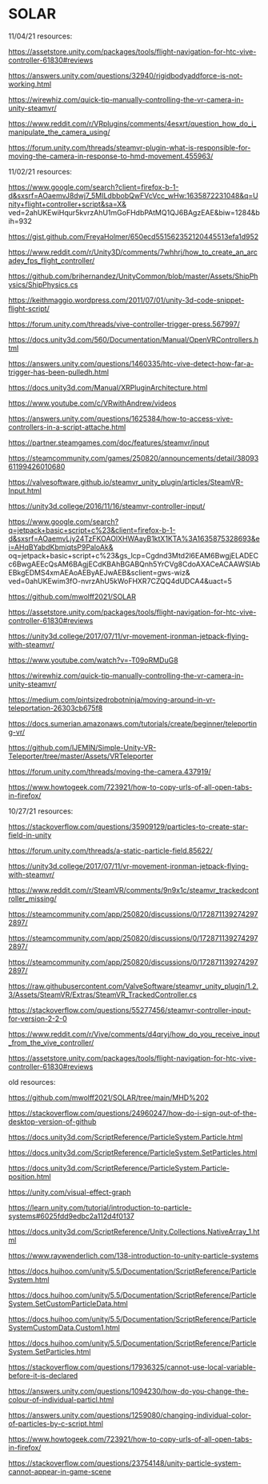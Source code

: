 # SOLAR

11/04/21 resources: 

https://assetstore.unity.com/packages/tools/flight-navigation-for-htc-vive-controller-61830#reviews

https://answers.unity.com/questions/32940/rigidbodyaddforce-is-not-working.html

https://wirewhiz.com/quick-tip-manually-controlling-the-vr-camera-in-unity-steamvr/

https://www.reddit.com/r/VRplugins/comments/4esxrt/question_how_do_i_manipulate_the_camera_using/

https://forum.unity.com/threads/steamvr-plugin-what-is-responsible-for-moving-the-camera-in-response-to-hmd-movement.455963/

11/02/21 resources: 

https://www.google.com/search?client=firefox-b-1-d&sxsrf=AOaemvJ8dwj7_5MILdbbobQwFVcVcc_wHw:1635872231048&q=Unity+flight+controller+script&sa=X&
ved=2ahUKEwiHqur5kvrzAhU1mGoFHdbPAtMQ1QJ6BAgzEAE&biw=1284&bih=932

https://gist.github.com/FreyaHolmer/650ecd551562352120445513efa1d952

https://www.reddit.com/r/Unity3D/comments/7whhrj/how_to_create_an_arcadey_fps_flight_controller/

https://github.com/brihernandez/UnityCommon/blob/master/Assets/ShipPhysics/ShipPhysics.cs

https://keithmaggio.wordpress.com/2011/07/01/unity-3d-code-snippet-flight-script/

https://forum.unity.com/threads/vive-controller-trigger-press.567997/

https://docs.unity3d.com/560/Documentation/Manual/OpenVRControllers.html

https://answers.unity.com/questions/1460335/htc-vive-detect-how-far-a-trigger-has-been-pulledh.html

https://docs.unity3d.com/Manual/XRPluginArchitecture.html

https://www.youtube.com/c/VRwithAndrew/videos

https://answers.unity.com/questions/1625384/how-to-access-vive-controllers-in-a-script-attache.html

https://partner.steamgames.com/doc/features/steamvr/input

https://steamcommunity.com/games/250820/announcements/detail/3809361199426010680

https://valvesoftware.github.io/steamvr_unity_plugin/articles/SteamVR-Input.html

https://unity3d.college/2016/11/16/steamvr-controller-input/

https://www.google.com/search?q=jetpack+basic+script+c%23&client=firefox-b-1-d&sxsrf=AOaemvLjy24TzFKOAOlXHWAayB1ktX1KTA%3A1635875328693&ei=AHqBYabdKbmiqtsP9PaloAk&
oq=jetpack+basic+script+c%23&gs_lcp=Cgdnd3Mtd2l6EAM6BwgjELADECc6BwgAEEcQsAM6BAgjECdKBAhBGABQnh5YrCVg8CdoAXACeACAAWSIAbEBkgEDMS4xmAEAoAEByAEJwAEB&sclient=gws-wiz&
ved=0ahUKEwim3fO-nvrzAhU5kWoFHXR7CZQQ4dUDCA4&uact=5

https://github.com/mwolff2021/SOLAR

https://assetstore.unity.com/packages/tools/flight-navigation-for-htc-vive-controller-61830#reviews

https://unity3d.college/2017/07/11/vr-movement-ironman-jetpack-flying-with-steamvr/

https://www.youtube.com/watch?v=-T09oRMDuG8

https://wirewhiz.com/quick-tip-manually-controlling-the-vr-camera-in-unity-steamvr/

https://medium.com/pintsizedrobotninja/moving-around-in-vr-teleportation-26303cb675f8

https://docs.sumerian.amazonaws.com/tutorials/create/beginner/teleporting-vr/

https://github.com/IJEMIN/Simple-Unity-VR-Teleporter/tree/master/Assets/VRTeleporter

https://forum.unity.com/threads/moving-the-camera.437919/

https://www.howtogeek.com/723921/how-to-copy-urls-of-all-open-tabs-in-firefox/

10/27/21 resources: 

https://stackoverflow.com/questions/35909129/particles-to-create-star-field-in-unity

https://forum.unity.com/threads/a-static-particle-field.85622/

https://unity3d.college/2017/07/11/vr-movement-ironman-jetpack-flying-with-steamvr/

https://www.reddit.com/r/SteamVR/comments/9n9x1c/steamvr_trackedcontroller_missing/

https://steamcommunity.com/app/250820/discussions/0/1728711392742972897/

https://steamcommunity.com/app/250820/discussions/0/1728711392742972897/

https://steamcommunity.com/app/250820/discussions/0/1728711392742972897/

https://raw.githubusercontent.com/ValveSoftware/steamvr_unity_plugin/1.2.3/Assets/SteamVR/Extras/SteamVR_TrackedController.cs

https://stackoverflow.com/questions/55277456/steamvr-controller-input-for-version-2-2-0

https://www.reddit.com/r/Vive/comments/d4qryj/how_do_you_receive_input_from_the_vive_controller/

https://assetstore.unity.com/packages/tools/flight-navigation-for-htc-vive-controller-61830#reviews

old resources: 

https://github.com/mwolff2021/SOLAR/tree/main/MHD%202

https://stackoverflow.com/questions/24960247/how-do-i-sign-out-of-the-desktop-version-of-github

https://docs.unity3d.com/ScriptReference/ParticleSystem.Particle.html

https://docs.unity3d.com/ScriptReference/ParticleSystem.SetParticles.html

https://docs.unity3d.com/ScriptReference/ParticleSystem.Particle-position.html

https://unity.com/visual-effect-graph

https://learn.unity.com/tutorial/introduction-to-particle-systems#6025fdd9edbc2a112d4f0137

https://docs.unity3d.com/ScriptReference/Unity.Collections.NativeArray_1.html

https://www.raywenderlich.com/138-introduction-to-unity-particle-systems

https://docs.huihoo.com/unity/5.5/Documentation/ScriptReference/ParticleSystem.html

https://docs.huihoo.com/unity/5.5/Documentation/ScriptReference/ParticleSystem.SetCustomParticleData.html

https://docs.huihoo.com/unity/5.5/Documentation/ScriptReference/ParticleSystemCustomData.Custom1.html

https://docs.huihoo.com/unity/5.5/Documentation/ScriptReference/ParticleSystem.SetParticles.html

https://stackoverflow.com/questions/17936325/cannot-use-local-variable-before-it-is-declared

https://answers.unity.com/questions/1094230/how-do-you-change-the-colour-of-individual-particl.html

https://answers.unity.com/questions/1259080/changing-individual-color-of-particles-by-c-script.html

https://www.howtogeek.com/723921/how-to-copy-urls-of-all-open-tabs-in-firefox/

https://stackoverflow.com/questions/23754148/unity-particle-system-cannot-appear-in-game-scene
